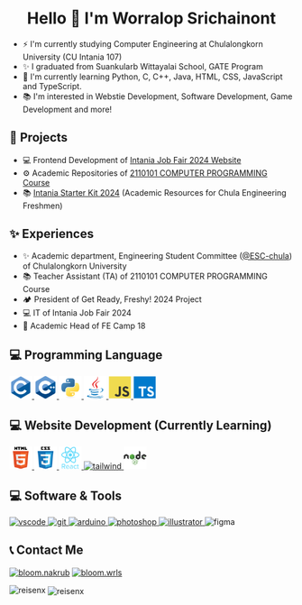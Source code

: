 <h1 align="center">Hello 👋 I'm Worralop Srichainont</h3>

- ⚡ I'm currently studying Computer Engineering at Chulalongkorn University (CU Intania 107)
- ✨ I graduated from Suankularb Wittayalai School, GATE Program
- 🌱 I'm currently learning Python, C, C++, Java, HTML, CSS, JavaScript and TypeScript.
- 📚 I'm interested in Webstie Development, Software Development, Game Development and more!

<h2 align="left">🌱 Projects</h2>

- 💻 Frontend Development of [Intania Job Fair 2024 Website]()
- ⚙️ Academic Repositories of [2110101 COMPUTER PROGRAMMING Course](https://github.com/reisenx/2110101-COM-PROG)
- 📚 [Intania Starter Kit 2024](https://drive.google.com/drive/folders/14brjzl8lX5lZvZNOC85Bw6nyOgGIzeTY?usp=sharing) (Academic Resources for Chula Engineering Freshmen)

<h2 align="left">✨ Experiences</h2>

- ✨ Academic department, Engineering Student Committee ([@ESC-chula](https://github.com/esc-chula)) of Chulalongkorn University
- 📚 Teacher Assistant (TA) of 2110101 COMPUTER PROGRAMMING Course
- 🏕️ President of Get Ready, Freshy! 2024 Project
- 💻 IT of Intania Job Fair 2024
- 📘 Academic Head of FE Camp 18

<h2 align="left"> 💻 Programming Language</h2>
<a href="https://www.cprogramming.com/" target="_blank" rel="noreferrer"> <img src="https://raw.githubusercontent.com/devicons/devicon/master/icons/c/c-original.svg" alt="c" width="40" height="40"/> </a> <a href="https://www.w3schools.com/cpp/" target="_blank" rel="noreferrer"> <img src="https://raw.githubusercontent.com/devicons/devicon/master/icons/cplusplus/cplusplus-original.svg" alt="cplusplus" width="40" height="40"/> </a> <a href="https://www.python.org" target="_blank" rel="noreferrer"> <img src="https://raw.githubusercontent.com/devicons/devicon/master/icons/python/python-original.svg" alt="python" width="40" height="40"/> </a> <a href="https://www.java.com" target="_blank" rel="noreferrer"> <img src="https://raw.githubusercontent.com/devicons/devicon/master/icons/java/java-original.svg" alt="java" width="40" height="40"/> </a> <a href="https://developer.mozilla.org/en-US/docs/Web/JavaScript" target="_blank" rel="noreferrer"> <img src="https://raw.githubusercontent.com/devicons/devicon/master/icons/javascript/javascript-original.svg" alt="javascript" width="40" height="40"/> </a>      <a href="https://www.typescriptlang.org/" target="_blank" rel="noreferrer"> <img src="https://raw.githubusercontent.com/devicons/devicon/master/icons/typescript/typescript-original.svg" alt="typescript" width="40" height="40"/> </a> </p>

<h2 align="left"> 💻 Website Development (Currently Learning)</h2>
<a href="https://www.w3.org/html/" target="_blank" rel="noreferrer"> <img src="https://raw.githubusercontent.com/devicons/devicon/master/icons/html5/html5-original-wordmark.svg" alt="html5" width="40" height="40"/> </a> <a href="https://www.w3schools.com/css/" target="_blank" rel="noreferrer"> <img src="https://raw.githubusercontent.com/devicons/devicon/master/icons/css3/css3-original-wordmark.svg" alt="css3" width="40" height="40"/> </a> <a href="https://reactjs.org/" target="_blank" rel="noreferrer"> <img src="https://raw.githubusercontent.com/devicons/devicon/master/icons/react/react-original-wordmark.svg" alt="react" width="40" height="40"/> </a> <a href="https://tailwindcss.com/" target="_blank" rel="noreferrer"> <img src="https://www.vectorlogo.zone/logos/tailwindcss/tailwindcss-icon.svg" alt="tailwind" width="40" height="40"/> </a> <a href="https://nodejs.org" target="_blank" rel="noreferrer"> <img src="https://raw.githubusercontent.com/devicons/devicon/master/icons/nodejs/nodejs-original-wordmark.svg" alt="nodejs" width="40" height="40"/> </a>

<h2 align="left"> 💻 Software & Tools</h2>

<a href="https://code.visualstudio.com/" target="_blank" rel="noreferrer"> <img src="https://cdn.worldvectorlogo.com/logos/visual-studio-code-1.svg" alt="vscode" width="40" height="40"/> </a> <a href="https://git-scm.com/" target="_blank" rel="noreferrer"> <img src="https://www.vectorlogo.zone/logos/git-scm/git-scm-icon.svg" alt="git" width="40" height="40"/> </a> <a href="https://www.arduino.cc/" target="_blank" rel="noreferrer"> <img src="https://cdn.worldvectorlogo.com/logos/arduino-1.svg" alt="arduino" width="40" height="40"/> </a> <a href="https://www.photoshop.com/en" target="_blank" rel="noreferrer"> <img src="https://cdn.worldvectorlogo.com/logos/adobe-photoshop-2.svg" alt="photoshop" width="40" height="40"/> </a> <a href="https://www.adobe.com/in/products/illustrator.html" target="_blank" rel="noreferrer"> <img src="https://cdn.worldvectorlogo.com/logos/adobe-illustrator-cc-3.svg" alt="illustrator" width="40" height="40"/> </a> <a href="https://www.figma.com/" target="_blank" rel="noreferrer"> </a> <img src="https://www.vectorlogo.zone/logos/figma/figma-icon.svg" alt="figma" width="40" height="40"/> </a>

<h2 align="left"> 📞 Contact Me</h2>
<p align="left">
<a href="https://fb.com/bloom.nakrub" target="blank"><img align="center" src="https://raw.githubusercontent.com/rahuldkjain/github-profile-readme-generator/master/src/images/icons/Social/facebook.svg" alt="bloom.nakrub" height="30" width="40" /></a>
<a href="https://instagram.com/bloom.wrls" target="blank"><img align="center" src="https://raw.githubusercontent.com/rahuldkjain/github-profile-readme-generator/master/src/images/icons/Social/instagram.svg" alt="bloom.wrls" height="30" width="40" /></a>
</p>

<p><img align="left" src="https://github-readme-stats.vercel.app/api/top-langs?username=reisenx&show_icons=true&locale=en&layout=compact" alt="reisenx" /></p>

<p>&nbsp;<img align="center" src="https://github-readme-stats.vercel.app/api?username=reisenx&show_icons=true&locale=en" alt="reisenx" /></p>
